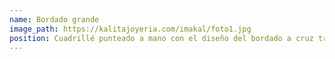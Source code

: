 ```yaml
---
name: Bordado grande
image_path: https://kalitajoyeria.com/imakal/foto1.jpg
position: Cuadrillé punteado a mano con el diseño del bordado a cruz tradicional chapado en oro y con colores contemporáneos
---
```

